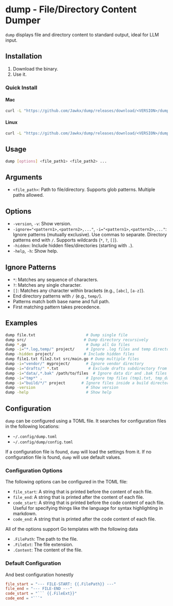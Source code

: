 # dump - File/Directory Content Dumper

`dump` displays file and directory content to standard output, ideal for LLM input.

## Installation

1.  Download the binary.
2.  Use it.

### Quick Install

#### Mac

```bash
curl -L "https://github.com/Jawkx/dump/releases/download/<VERSION>/dump-darwin-amd64" -o dump && chmod +x dump && mkdir -p "$HOME/.local/bin" 2>/dev/null && mv dump "$HOME/.local/bin/dump" && if ! echo "$PATH" | grep -q "$HOME/.local/bin"; then echo "Please add $HOME/.local/bin to your PATH."; fi
```

#### Linux

```bash
curl -L "https://github.com/Jawkx/dump/releases/download/<VERSION>/dump-linux-amd64" -o dump && chmod +x dump && mkdir -p "$HOME/.local/bin" 2>/dev/null && mv dump "$HOME/.local/bin/dump" && if ! echo "$PATH" | grep -q "$HOME/.local/bin"; then echo "Please add $HOME/.local/bin to your PATH."; fi
```

## Usage

```bash
dump [options] <file_path1> <file_path2> ...
```

## Arguments

*   `<file_path>`: Path to file/directory. Supports glob patterns. Multiple paths allowed.

## Options

*   `-version`, `-v`: Show version.
*   `-ignore="<pattern1>,<pattern2>,..."`, `-i="<pattern1>,<pattern2>,..."`: Ignore patterns (mutually exclusive). Use commas to separate. Directory patterns end with `/`. Supports wildcards (`*`, `?`, `[]`).
*   `-hidden`: Include hidden files/directories (starting with `.`).
*   `-help`, `-h`: Show help.

## Ignore Patterns

*   `*`: Matches any sequence of characters.
*   `?`: Matches any single character.
*   `[]`: Matches any character within brackets (e.g., `[abc]`, `[a-z]`).
*   End directory patterns with `/` (e.g., `temp/`).
*   Patterns match both base name and full path.
*   First matching pattern takes precedence.

## Examples

```bash
dump file.txt                      # Dump single file
dump src/                         # Dump directory recursively
dump *.go                          # Dump all Go files
dump -i="*.log,temp/" project/     # Ignore .log files and temp directory
dump -hidden project/             # Include hidden files
dump file1.txt file2.txt src/main.go # Dump multiple files
dump -i="vendor/" myproject/       # Ignore vendor directory
dump -i="drafts/" *.txt             # Exclude drafts subdirectory from .txt files
dump -i="data/,*.bak" /path/to/files  # Ignore data dir and .bak files
dump -i="tmp*" .                   # Ignore tmp files (tmp1.txt, tmp_data.csv)
dump -i="build/*/" project       # Ignore files inside a build directory
dump -version                      # Show version
dump -help                         # Show help
```

## Configuration

`dump` can be configured using a TOML file. It searches for configuration files in the following locations:

*   `~/.config/dump.toml`
*   `~/.config/dump/config.toml`

If a configuration file is found, `dump` will load the settings from it. If no configuration file is found, `dump` will use default values.

### Configuration Options

The following options can be configured in the TOML file:

*   `file_start`:  A string that is printed before the content of each file.
*   `file_end`: A string that is printed after the content of each file.
*   `code_start`: A string that is printed before the code content of each file. Useful for specifying things like the language for syntax highlighting in markdown.
*   `code_end`:   A string that is printed after the code content of each file.

All of the options support Go templates with the following data

*   `.FilePath`: The path to the file.
*   `.FileExt`:  The file extension.
*   `.Content`: The content of the file.

### Default Configuration

And best configuration honestly

```toml
file_start = "--- FILE-START: {{.FilePath}} ---"
file_end = "--- FILE-END ---"
code_start = "``` {{.FileExt}}"
code_end = "```"
```
